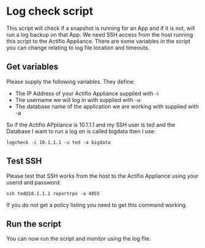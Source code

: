# Log check script

This script will check if a snapshot is running for an App and if it is not, will run a log backup on that App.
We need SSH access from the host running this script to the Actifio Appliance.
There are some variables in the script you can change relating to log file location and timeouts.

##  Get variables

Please supply the following variables.  They define: 

* The IP Address of your Actifio Appliance supplied with -i
* The username we will log in with supplied with -u
* The database name of the application we are working with supplied with -a

So if the Actifio APpliance is 10.1.1.1 and my SSH user is ted and the Database I want to run a log on is called bigdata then I use:
```
logcheck -i 10.1.1.1 -u ted -a bigdata
```

## Test SSH

Please test that SSH works from the host to the Actifio Appliance using your userid and password:
```
ssh ted@10.1.1.1 reportrpo -a 4855
```
If you do not get a policy listing you need to get this command working.

## Run the script

You can now run the script and monitor using the log file. 
